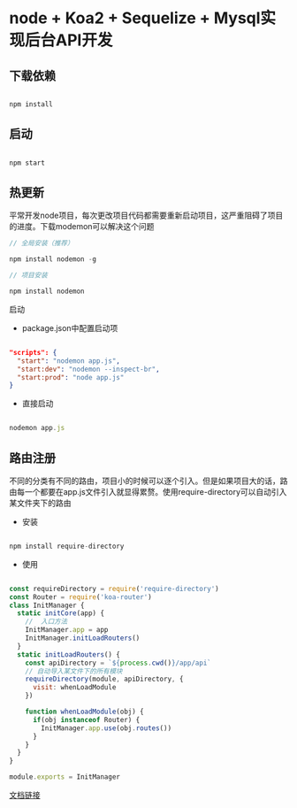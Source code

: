 # node + Koa2 + Sequelize + Mysql实现后台API开发

## 下载依赖

```js

npm install

```

## 启动

```js

npm start

```
## 热更新

平常开发node项目，每次更改项目代码都需要重新启动项目，这严重阻碍了项目的进度。下载modemon可以解决这个问题

```js
// 全局安装（推荐）

npm install nodemon -g

// 项目安装

npm install nodemon

```

启动

- package.json中配置启动项

```json

"scripts": {
  "start": "nodemon app.js",
  "start:dev": "nodemon --inspect-br",
  "start:prod": "node app.js"
}

```

- 直接启动

```js 

nodemon app.js

```

## 路由注册

不同的分类有不同的路由，项目小的时候可以逐个引入。但是如果项目大的话，路由每一个都要在app.js文件引入就显得累赘。使用require-directory可以自动引入某文件夹下的路由

- 安装

```js

npm install require-directory

```

- 使用

```js

const requireDirectory = require('require-directory')
const Router = require('koa-router')
class InitManager {
  static initCore(app) {
    //  入口方法
    InitManager.app = app
    InitManager.initLoadRouters()
  }
  static initLoadRouters() {
    const apiDirectory = `${process.cwd()}/app/api`
    // 自动导入某文件下的所有模块
    requireDirectory(module, apiDirectory, {
      visit: whenLoadModule
    })

    function whenLoadModule(obj) {
      if(obj instanceof Router) {
        InitManager.app.use(obj.routes())
      }
    }
  }
}

module.exports = InitManager

```

[文档链接](https://www.npmjs.com/package/require-directory)
